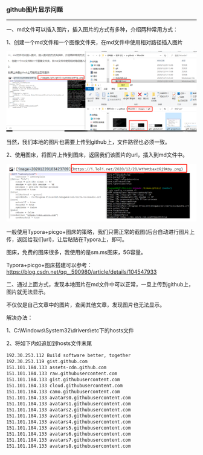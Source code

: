 ### github图片显示问题 ###

---

一、md文件可以插入图片，插入图片的方式有多种，介绍两种常用方式：

1、创建一个md文件和一个图像文件夹，在md文件中使用相对路径插入图片

![example](./images/git/example.png)



当然，我们本地的图片也需要上传到github上，文件路径也必须一致。



2、使用图床，将图片上传到图床，返回我们该图片的url，插入到md文件中。

![example](./images/git/example2.png)

一般使用Typora+picgo+图床的策略，我们只需正常的截图(后台自动进行图片上传，返回给我们url)，让后粘贴在Typora上，即可。

图床，免费的图床很多，我使用的是sm.ms图床，5G容量。

Typora+picgo+图床搭建可以参考：https://blog.csdn.net/qq__590980/article/details/104547933

二、通过上面方式，发现本地图片在md文件中可以正常，一旦上传到github上，图片就无法显示。

不仅仅是自己文章中的图片，查阅其他文章，发现图片也无法显示。

解决办法：

1、C:\Windows\System32\drivers\etc下的hosts文件

2、将如下内如追加到hosts文件末尾

```
192.30.253.112 Build software better, together
192.30.253.119 gist.github.com
151.101.184.133 assets-cdn.github.com
151.101.184.133 raw.githubusercontent.com
151.101.184.133 gist.githubusercontent.com
151.101.184.133 cloud.githubusercontent.com
151.101.184.133 camo.githubusercontent.com
151.101.184.133 avatars0.githubusercontent.com
151.101.184.133 avatars1.githubusercontent.com
151.101.184.133 avatars2.githubusercontent.com
151.101.184.133 avatars3.githubusercontent.com
151.101.184.133 avatars4.githubusercontent.com
151.101.184.133 avatars5.githubusercontent.com
151.101.184.133 avatars6.githubusercontent.com
151.101.184.133 avatars7.githubusercontent.com
151.101.184.133 avatars8.githubusercontent.com
```

